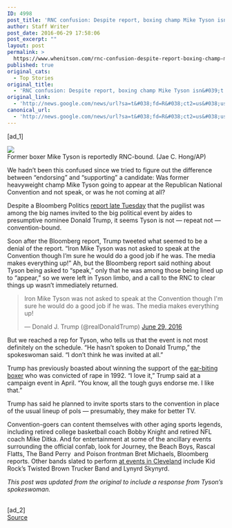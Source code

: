 ```yaml
---
ID: 4998
post_title: 'RNC confusion: Despite report, boxing champ Mike Tyson isn&#039;t coming to GOP convention &#8211; Washington Post'
author: Staff Writer
post_date: 2016-06-29 17:58:06
post_excerpt: ""
layout: post
permalink: >
  https://www.whenitson.com/rnc-confusion-despite-report-boxing-champ-mike-tyson-isnt-coming-to-gop-convention-washington-post/
published: true
original_cats:
  - Top Stories
original_title:
  - 'RNC confusion: Despite report, boxing champ Mike Tyson isn&#039;t coming to GOP convention - Washington Post'
original_link:
  - 'http://news.google.com/news/url?sa=t&#038;fd=R&#038;ct2=us&#038;usg=AFQjCNFYS5Q2WIbcRgOo1-G3POkPccmPdA&#038;clid=c3a7d30bb8a4878e06b80cf16b898331&#038;cid=52779143960510&#038;ei=LAx0V4jcGNOEhQGy5JOwDA&#038;url=https://www.washingtonpost.com/news/reliable-source/wp/2016/06/29/rnc-confusion-boxing-champ-mike-tyson-reportedly-to-appear-but-donald-trump-says-he-wont-speak/'
canonical_url:
  - 'http://news.google.com/news/url?sa=t&#038;fd=R&#038;ct2=us&#038;usg=AFQjCNFYS5Q2WIbcRgOo1-G3POkPccmPdA&#038;clid=c3a7d30bb8a4878e06b80cf16b898331&#038;cid=52779143960510&#038;ei=LAx0V4jcGNOEhQGy5JOwDA&#038;url=https://www.washingtonpost.com/news/reliable-source/wp/2016/06/29/rnc-confusion-boxing-champ-mike-tyson-reportedly-to-appear-but-donald-trump-says-he-wont-speak/'
---
```

 [ad_1]
<br><div id="article-body" readability="76.34447144593">  <article itemprop="articleBody" readability="47.580885395118"><div class="inline-content inline-photo inline-photo-normal"> <a name="f2b1c6bd94"/> <img class="unprocessed" data-hi-res-src="https://img.washingtonpost.com/wp-apps/imrs.php?src=https://img.washingtonpost.com/rf/image_960w/2010-2019/WashingtonPost/2015/08/13/National-Economy/Images/UFC_Rousey_Brazil-07544-1453.jpg&amp;w=1484" data-low-res-src="http://www.whenitson.com/wp-content/uploads/2016/06/RNC-confusion-Despite-report-boxing-champ-Mike-Tyson-isn039t-coming-to-GOP-convention-Washington-Post.jpg" data-raw-src="https://img.washingtonpost.com/rf/image_960w/2010-2019/WashingtonPost/2015/08/13/National-Economy/Images/UFC_Rousey_Brazil-07544-1453.jpg" src="http://www.whenitson.com/wp-content/uploads/2016/06/RNC-confusion-Despite-report-boxing-champ-Mike-Tyson-isn039t-coming-to-GOP-convention-Washington-Post.jpg"/><br/><span class="pb-caption">Former boxer Mike Tyson is reportedly RNC-bound. (Jae C. Hong/AP)</span> </div> <p>We hadn’t been this confused since we tried to figure out the difference between “endorsing” and “supporting” a candidate: Was former heavyweight champ Mike Tyson going to appear at the Republican National Convention and not speak, or was he not coming at all?</p> <p>Despite a Bloomberg Politics <a href="http://www.bloomberg.com/politics/articles/2016-06-28/trump-campaign-lining-up-tyson-and-ditka-for-convention">report late Tuesday</a> that the pugilist was among the big names invited to the big political event by aides to presumptive nominee Donald Trump, it seems Tyson is not — repeat not — convention-bound.</p> <p>Soon after the Bloomberg report, Trump tweeted what seemed to be a denial of the report. “Iron Mike Tyson was not asked to speak at the Convention though I’m sure he would do a good job if he was. The media makes everything up!” Ah, but the Bloomberg report said nothing about Tyson being asked to “speak,” only that he was among those being lined up to “appear,” so we were left in Tyson limbo, and a call to the RNC to clear things up wasn’t immediately returned.</p> <div class="inline-content inline-html" readability="30.742105263158"> <blockquote class="twitter-tweet" data-width="500" readability="8.3842105263158"> <p dir="ltr" lang="en">Iron Mike Tyson was not asked to speak at the Convention though I'm sure he would do a good job if he was. The media makes everything up!</p> <p>— Donald J. Trump (@realDonaldTrump) <a href="https://twitter.com/realDonaldTrump/status/747986907162877952">June 29, 2016</a></p></blockquote>  </div> <p>But we reached a rep for Tyson, who tells us that the event is not most definitely on the schedule. “He hasn’t spoken to Donald Trump,” the spokeswoman said. “I don’t think he was invited at all.”</p> <p>Trump has previously boasted about winning the support of the <a href="https://www.washingtonpost.com/news/early-lead/wp/2015/11/10/evander-holyfield-mike-tyson-and-the-bite-fight-get-the-30-for-30-treatment/">ear-biting boxer</a> who was convicted of rape in 1992. “I love it,” Trump said at a campaign event in April. “You know, all the tough guys endorse me. I like that.”</p> <p>Trump has said he planned to invite sports stars to the convention in place of the usual lineup of pols — presumably, they make for better TV.</p> <p>Convention-goers can content themselves with other aging sports legends, including retired college basketball coach Bobby Knight and retired NFL coach Mike Ditka. And for entertainment at some of the ancillary events surrounding the official confab, look for Journey, the Beach Boys, Rascal Flatts, The Band Perry  and Poison frontman Bret Michaels, Bloomberg reports. Other bands slated to perform <a href="http://www.cleveland.com/entertainment/index.ssf/2016/05/lynyrd_skynyrd_to_play_clevela.html">at events in Cleveland</a> include Kid Rock’s Twisted Brown Trucker Band and Lynyrd Skynyrd.</p> <p><em>This post was updated from the original to include a response from Tyson’s spokeswoman. </em></p></article> </div>
<br>[ad_2]
<br><a href="http://news.google.com/news/url?sa=t&#038;fd=R&#038;ct2=us&#038;usg=AFQjCNFYS5Q2WIbcRgOo1-G3POkPccmPdA&#038;clid=c3a7d30bb8a4878e06b80cf16b898331&#038;cid=52779143960510&#038;ei=LAx0V4jcGNOEhQGy5JOwDA&#038;url=https://www.washingtonpost.com/news/reliable-source/wp/2016/06/29/rnc-confusion-boxing-champ-mike-tyson-reportedly-to-appear-but-donald-trump-says-he-wont-speak/">Source </a>